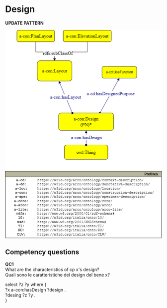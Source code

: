 # Design


**UPDATE PATTERN**


![Design pattern graph](https://github.com/ICCD-MiBACT/ArCo/blob/DEV-1.3.0/ArCo-release/Documentation/ArchitecturalOrLandscapeHeritage/Design/Design-Pattern.drawio.png?raw=true)



## Competency questions

**QC1**  
What are the characteristics of cp x's design?  
Quali sono le caratteristiche del design del bene x?


select ?z ?y where {  
?x a-con:hasDesign ?design .  
?desing ?z ?y .  
}

